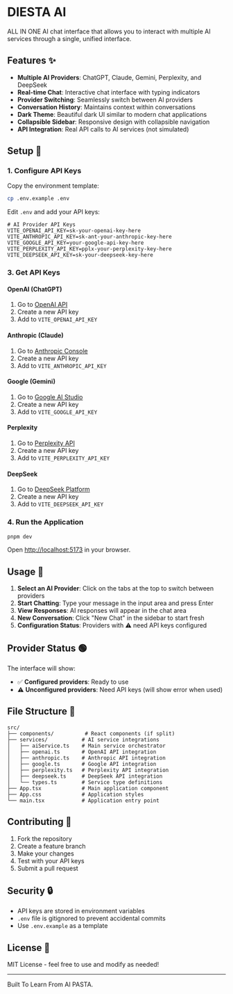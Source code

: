 # DIESTA AI

ALL IN ONE AI chat interface that allows you to interact with multiple AI services through a single, unified interface.

## Features ✨

- **Multiple AI Providers**: ChatGPT, Claude, Gemini, Perplexity, and DeepSeek
- **Real-time Chat**: Interactive chat interface with typing indicators
- **Provider Switching**: Seamlessly switch between AI providers
- **Conversation History**: Maintains context within conversations
- **Dark Theme**: Beautiful dark UI similar to modern chat applications
- **Collapsible Sidebar**: Responsive design with collapsible navigation
- **API Integration**: Real API calls to AI services (not simulated)

## Setup 🚀


### 1. Configure API Keys

Copy the environment template:

```bash
cp .env.example .env
```

Edit `.env` and add your API keys:

```env
# AI Provider API Keys
VITE_OPENAI_API_KEY=sk-your-openai-key-here
VITE_ANTHROPIC_API_KEY=sk-ant-your-anthropic-key-here
VITE_GOOGLE_API_KEY=your-google-api-key-here
VITE_PERPLEXITY_API_KEY=pplx-your-perplexity-key-here
VITE_DEEPSEEK_API_KEY=sk-your-deepseek-key-here
```

### 3. Get API Keys

#### OpenAI (ChatGPT)

1. Go to [OpenAI API](https://platform.openai.com/api-keys)
2. Create a new API key
3. Add to `VITE_OPENAI_API_KEY`

#### Anthropic (Claude)

1. Go to [Anthropic Console](https://console.anthropic.com/)
2. Create a new API key
3. Add to `VITE_ANTHROPIC_API_KEY`

#### Google (Gemini)

1. Go to [Google AI Studio](https://aistudio.google.com/app/apikey)
2. Create a new API key
3. Add to `VITE_GOOGLE_API_KEY`

#### Perplexity

1. Go to [Perplexity API](https://www.perplexity.ai/settings/api)
2. Create a new API key
3. Add to `VITE_PERPLEXITY_API_KEY`

#### DeepSeek

1. Go to [DeepSeek Platform](https://platform.deepseek.com/api_keys)
2. Create a new API key
3. Add to `VITE_DEEPSEEK_API_KEY`

### 4. Run the Application

```bash
pnpm dev
```

Open [http://localhost:5173](http://localhost:5173) in your browser.

## Usage 💬

1. **Select an AI Provider**: Click on the tabs at the top to switch between providers
2. **Start Chatting**: Type your message in the input area and press Enter
3. **View Responses**: AI responses will appear in the chat area
4. **New Conversation**: Click "New Chat" in the sidebar to start fresh
5. **Configuration Status**: Providers with ⚠️ need API keys configured

## Provider Status 🟢

The interface will show:

- ✅ **Configured providers**: Ready to use
- ⚠️ **Unconfigured providers**: Need API keys (will show error when used)

## File Structure 📁

```
src/
├── components/          # React components (if split)
├── services/           # AI service integrations
│   ├── aiService.ts    # Main service orchestrator
│   ├── openai.ts       # OpenAI API integration
│   ├── anthropic.ts    # Anthropic API integration
│   ├── google.ts       # Google API integration
│   ├── perplexity.ts   # Perplexity API integration
│   ├── deepseek.ts     # DeepSeek API integration
│   └── types.ts        # Service type definitions
├── App.tsx             # Main application component
├── App.css             # Application styles
└── main.tsx            # Application entry point
```

## Contributing 🤝

1. Fork the repository
2. Create a feature branch
3. Make your changes
4. Test with your API keys
5. Submit a pull request

## Security 🔒

- API keys are stored in environment variables
- `.env` file is gitignored to prevent accidental commits
- Use `.env.example` as a template

## License 📄

MIT License - feel free to use and modify as needed!

---

Built To Learn From AI PASTA.
